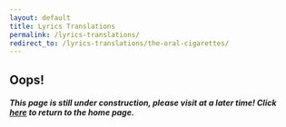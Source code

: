 ```yaml
---
layout: default
title: Lyrics Translations
permalink: /lyrics-translations/
redirect_to: /lyrics-translations/the-oral-cigarettes/
---
```


<!-- !PAGE CONTENT! -->
<div id="page-lyrics-translations" class="w3-main" >
  <section id="profile" class="w3-container">
    <h2><b>Oops!</b></h2>
    <h5>
      This page is still under construction, please visit at a later time!
      Click <a href="/">here</a> to return to the home page.
    </h5>
  </section>
</div>